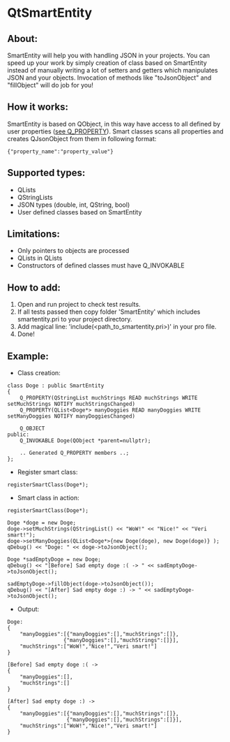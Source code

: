 # QtSmartEntity
## About:
SmartEntity will help you with handling JSON in your projects.
You can speed up your work by simply creation of class based on SmartEntity instead of manually writing a lot of setters and getters which manipulates JSON and your objects.
Invocation of methods like "toJsonObject" and "fillObject" will do job for you!

## How it works:
SmartEntity is based on QObject, in this way have access to all defined by user properties ([see Q_PROPERTY](http://doc.qt.io/qt-5/properties.html)).
Smart classes scans all properties and creates QJsonObject from them in following format:
```
{"property_name":"property_value"}
```

## Supported types:
* QLists
* QStringLists
* JSON types (double, int, QString, bool)
* User defined classes based on SmartEntity

## Limitations:
* Only pointers to objects are processed
* QLists in QLists
* Constructors of defined classes must have Q_INVOKABLE

## How to add:
1. Open and run project to check test results.
2. If all tests passed then copy folder 'SmartEntity' which includes smartentity.pri to your project directory.
3. Add magical line: 'include(\<path_to_smartentity.pri\>)' in your pro file.
4. Done!

## Example:
* Class creation:
```
class Doge : public SmartEntity
{
    Q_PROPERTY(QStringList muchStrings READ muchStrings WRITE setMuchStrings NOTIFY muchStringsChanged)
    Q_PROPERTY(QList<Doge*> manyDoggies READ manyDoggies WRITE setManyDoggies NOTIFY manyDoggiesChanged)

    Q_OBJECT
public:
    Q_INVOKABLE Doge(QObject *parent=nullptr);
    
    .. Generated Q_PROPERTY members ..;
};
```
* Register smart class:
```
registerSmartClass(Doge*);
```

* Smart class in action:
```
registerSmartClass(Doge*);

Doge *doge = new Doge;
doge->setMuchStrings(QStringList() << "WoW!" << "Nice!" << "Veri smart!");
doge->setManyDoggies(QList<Doge*>{new Doge(doge), new Doge(doge)} );
qDebug() << "Doge: " << doge->toJsonObject();

Doge *sadEmptyDoge = new Doge;
qDebug() << "[Before] Sad empty doge :( -> " << sadEmptyDoge->toJsonObject();

sadEmptyDoge->fillObject(doge->toJsonObject());
qDebug() << "[After] Sad empty doge :) -> " << sadEmptyDoge->toJsonObject();
```

* Output:
```
Doge:
{
	"manyDoggies":[{"manyDoggies":[],"muchStrings":[]},
				  {"manyDoggies":[],"muchStrings":[]}],
	"muchStrings":["WoW!","Nice!","Veri smart!"]
}

[Before] Sad empty doge :( -> 
{
	"manyDoggies":[],
	"muchStrings":[]
}

[After] Sad empty doge :) -> 
{
	"manyDoggies":[{"manyDoggies":[],"muchStrings":[]},
				   {"manyDoggies":[],"muchStrings":[]}],
	"muchStrings":["WoW!","Nice!","Veri smart!"]
}
```
